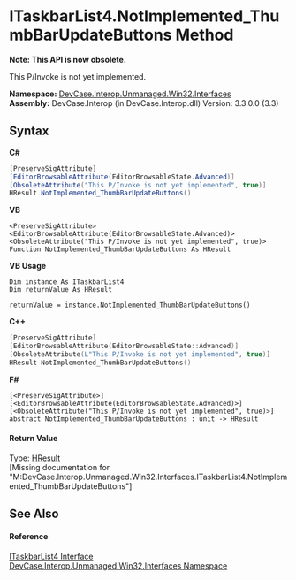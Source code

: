 # ITaskbarList4.NotImplemented_ThumbBarUpdateButtons Method 
 

**Note: This API is now obsolete.**

This P/Invoke is not yet implemented.

**Namespace:**&nbsp;<a href="N_DevCase_Interop_Unmanaged_Win32_Interfaces">DevCase.Interop.Unmanaged.Win32.Interfaces</a><br />**Assembly:**&nbsp;DevCase.Interop (in DevCase.Interop.dll) Version: 3.3.0.0 (3.3)

## Syntax

**C#**<br />
``` C#
[PreserveSigAttribute]
[EditorBrowsableAttribute(EditorBrowsableState.Advanced)]
[ObsoleteAttribute("This P/Invoke is not yet implemented", true)]
HResult NotImplemented_ThumbBarUpdateButtons()
```

**VB**<br />
``` VB
<PreserveSigAttribute>
<EditorBrowsableAttribute(EditorBrowsableState.Advanced)>
<ObsoleteAttribute("This P/Invoke is not yet implemented", true)>
Function NotImplemented_ThumbBarUpdateButtons As HResult
```

**VB Usage**<br />
``` VB Usage
Dim instance As ITaskbarList4
Dim returnValue As HResult

returnValue = instance.NotImplemented_ThumbBarUpdateButtons()
```

**C++**<br />
``` C++
[PreserveSigAttribute]
[EditorBrowsableAttribute(EditorBrowsableState::Advanced)]
[ObsoleteAttribute(L"This P/Invoke is not yet implemented", true)]
HResult NotImplemented_ThumbBarUpdateButtons()
```

**F#**<br />
``` F#
[<PreserveSigAttribute>]
[<EditorBrowsableAttribute(EditorBrowsableState.Advanced)>]
[<ObsoleteAttribute("This P/Invoke is not yet implemented", true)>]
abstract NotImplemented_ThumbBarUpdateButtons : unit -> HResult 

```


#### Return Value
Type: <a href="T_DevCase_Interop_Unmanaged_Win32_Enums_HResult">HResult</a><br />\[Missing <returns> documentation for "M:DevCase.Interop.Unmanaged.Win32.Interfaces.ITaskbarList4.NotImplemented_ThumbBarUpdateButtons"\]

## See Also


#### Reference
<a href="T_DevCase_Interop_Unmanaged_Win32_Interfaces_ITaskbarList4">ITaskbarList4 Interface</a><br /><a href="N_DevCase_Interop_Unmanaged_Win32_Interfaces">DevCase.Interop.Unmanaged.Win32.Interfaces Namespace</a><br />